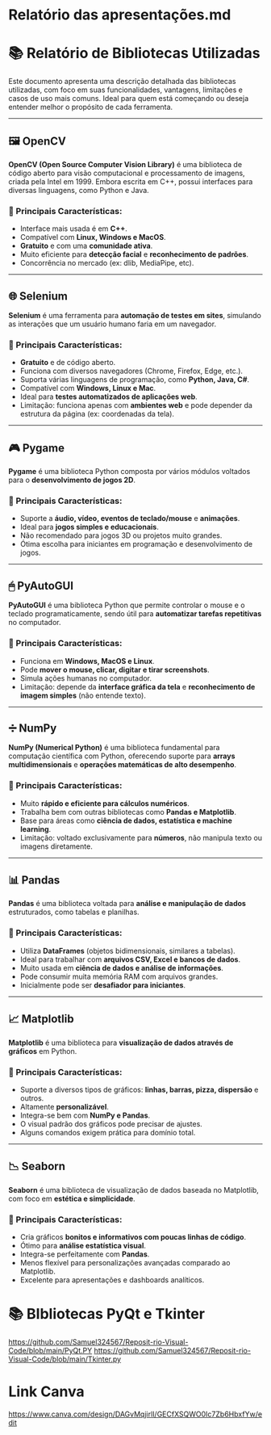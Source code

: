 # Relatório das apresentações.md

# 📚 Relatório de Bibliotecas Utilizadas

Este documento apresenta uma descrição detalhada das bibliotecas utilizadas, com foco em suas funcionalidades, vantagens, limitações e casos de uso mais comuns. Ideal para quem está começando ou deseja entender melhor o propósito de cada ferramenta.

---

## 🖼 OpenCV

**OpenCV (Open Source Computer Vision Library)** é uma biblioteca de código aberto para visão computacional e processamento de imagens, criada pela Intel em 1999. Embora escrita em C++, possui interfaces para diversas linguagens, como Python e Java.

### 🔹 Principais Características:
- Interface mais usada é em **C++**.
- Compatível com **Linux, Windows e MacOS**.
- **Gratuito** e com uma **comunidade ativa**.
- Muito eficiente para **detecção facial** e **reconhecimento de padrões**.
- Concorrência no mercado (ex: dlib, MediaPipe, etc).

---

## 🌐 Selenium

**Selenium** é uma ferramenta para **automação de testes em sites**, simulando as interações que um usuário humano faria em um navegador.

### 🔹 Principais Características:
- **Gratuito** e de código aberto.
- Funciona com diversos navegadores (Chrome, Firefox, Edge, etc.).
- Suporta várias linguagens de programação, como **Python, Java, C#**.
- Compatível com **Windows, Linux e Mac**.
- Ideal para **testes automatizados de aplicações web**.
- Limitação: funciona apenas com **ambientes web** e pode depender da estrutura da página (ex: coordenadas da tela).

---

## 🎮 Pygame

**Pygame** é uma biblioteca Python composta por vários módulos voltados para o **desenvolvimento de jogos 2D**.

### 🔹 Principais Características:
- Suporte a **áudio, vídeo, eventos de teclado/mouse** e **animações**.
- Ideal para **jogos simples e educacionais**.
- Não recomendado para jogos 3D ou projetos muito grandes.
- Ótima escolha para iniciantes em programação e desenvolvimento de jogos.

---

## 🖱 PyAutoGUI

**PyAutoGUI** é uma biblioteca Python que permite controlar o mouse e o teclado programaticamente, sendo útil para **automatizar tarefas repetitivas** no computador.

### 🔹 Principais Características:
- Funciona em **Windows, MacOS e Linux**.
- Pode **mover o mouse, clicar, digitar e tirar screenshots**.
- Simula ações humanas no computador.
- Limitação: depende da **interface gráfica da tela** e **reconhecimento de imagem simples** (não entende texto).

---

## ➗ NumPy

**NumPy (Numerical Python)** é uma biblioteca fundamental para computação científica com Python, oferecendo suporte para **arrays multidimensionais** e **operações matemáticas de alto desempenho**.

### 🔹 Principais Características:
- Muito **rápido e eficiente para cálculos numéricos**.
- Trabalha bem com outras bibliotecas como **Pandas e Matplotlib**.
- Base para áreas como **ciência de dados, estatística e machine learning**.
- Limitação: voltado exclusivamente para **números**, não manipula texto ou imagens diretamente.

---

## 📊 Pandas

**Pandas** é uma biblioteca voltada para **análise e manipulação de dados** estruturados, como tabelas e planilhas.

### 🔹 Principais Características:
- Utiliza **DataFrames** (objetos bidimensionais, similares a tabelas).
- Ideal para trabalhar com **arquivos CSV, Excel e bancos de dados**.
- Muito usada em **ciência de dados e análise de informações**.
- Pode consumir muita memória RAM com arquivos grandes.
- Inicialmente pode ser **desafiador para iniciantes**.

---

## 📈 Matplotlib

**Matplotlib** é uma biblioteca para **visualização de dados através de gráficos** em Python.

### 🔹 Principais Características:
- Suporte a diversos tipos de gráficos: **linhas, barras, pizza, dispersão** e outros.
- Altamente **personalizável**.
- Integra-se bem com **NumPy e Pandas**.
- O visual padrão dos gráficos pode precisar de ajustes.
- Alguns comandos exigem prática para domínio total.

---

## 📉 Seaborn

**Seaborn** é uma biblioteca de visualização de dados baseada no Matplotlib, com foco em **estética e simplicidade**.

### 🔹 Principais Características:
- Cria gráficos **bonitos e informativos com poucas linhas de código**.
- Ótimo para **análise estatística visual**.
- Integra-se perfeitamente com **Pandas**.
- Menos flexível para personalizações avançadas comparado ao Matplotlib.
- Excelente para apresentações e dashboards analíticos.

# 📚 BIbliotecas PyQt e Tkinter

https://github.com/Samuel324567/Reposit-rio-Visual-Code/blob/main/PyQt.PY
https://github.com/Samuel324567/Reposit-rio-Visual-Code/blob/main/Tkinter.py

# Link Canva
https://www.canva.com/design/DAGvMqjirlI/GECfXSQWO0Ic7Zb6HbxfYw/edit
